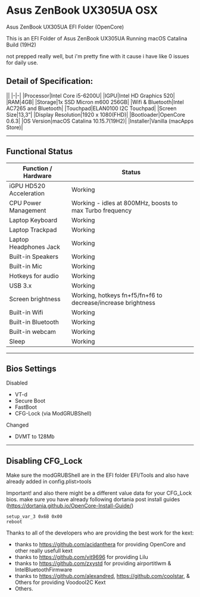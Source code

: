 # Asus ZenBook UX305UA OSX
Asus ZenBook UX305UA EFI Folder (OpenCore)

This is an EFI Folder of Asus ZenBook UX305UA Running macOS Catalina Build (19H2)

not prepped really well, but i'm pretty fine with it cause i have like 0 issues for daily use.

## Detail of Specification:
||
|-|-|
|Processor|Intel Core i5-6200U|
|IGPU|Intel HD Graphics 520|
|RAM|4GB| 
|Storage|1x SSD Micron m600 256GB|
|Wifi & Bluetooth|Intel AC7265 and Bluetooth|
|Touchpad|ELAN0100 I2C Touchpad|
|Screen Size|13,3”|
|Display Resolution|1920 x 1080(FHD)|
|Bootloader|OpenCore 0.6.3|
|OS Version|macOS Catalina 10.15.7(19H2)|
|Installer|Vanilla (macApps Store)|

---

## Functional Status

|Function / Hardware|Status|
|-|-|
|iGPU HD520 Acceleration|Working|
|CPU Power Management|Working - idles at 800MHz, boosts to max Turbo frequency|
|Laptop Keyboard|Working|
|Laptop Trackpad|Working|
|Laptop Headphones Jack|Working|
|Built-in Speakers|Working|
|Built-in Mic|Working|
|Hotkeys for audio|Working|
|USB 3.x|Working|
|Screen brightness|Working, hotkeys fn+f5/fn+f6 to decrease/increase brightness|
|Built-in Wifi|Working|
|Built-in Bluetooth|Working|
|Built-in webcam|Working|
|Sleep|Working|

---

## Bios Settings

Disabled

- VT-d
- Secure Boot
- FastBoot
- CFG-Lock (via ModGRUBShell)

Changed
- DVMT to 128Mb

---

## Disabling CFG_Lock

Make sure the modGRUBShell are in the EFI folder EFI/Tools and also have already added in config.plist>tools 

Important!
and also there might be a different value data for your CFG_Lock bios. make sure you have already following dortania post install guides (https://dortania.github.io/OpenCore-Install-Guide/)

```
setup_var_3 0x6B 0x00
reboot
```


Thanks to all of the developers who are providing the best work for the kext:

- thanks to https://github.com/acidanthera for providing OpenCore and other really usefull kext
- thanks to https://github.com/vit9696 for providing Lilu
- thanks to https://github.com/zxystd for providing airportitlwm & IntelBluetoothFirmware
- thanks to https://github.com/alexandred, https://github.com/coolstar, & Others for providing VoodooI2C Kext
- Others.

